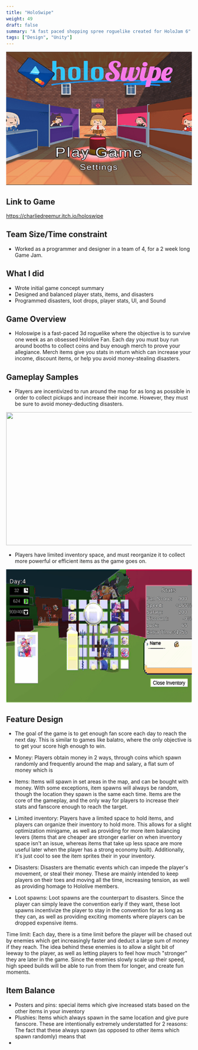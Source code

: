 ```yaml
---
title: "HoloSwipe"
weight: 49
draft: false
summary: "A fast paced shopping spree roguelike created for HoloJam 6"
tags: ["Design", "Unity"]
---
```

<p><img src="featured.png" width="640" height = "360"></p>

## Link to Game

https://charliedreemur.itch.io/holoswipe

## Team Size/Time constraint
- Worked as a programmer and designer in a team of 4, for a 2 week long Game Jam.

## What I did
- Wrote initial game concept summary
- Designed and balanced player stats, items, and disasters
- Programmed disasters, loot drops, player stats, UI, and Sound

## Game Overview
- Holoswipe is a fast-paced 3d roguelike where the objective is to survive one week as an obsessed Hololive Fan. Each day you must buy run around booths to collect coins and buy enough merch to prove your allegiance. Merch items give you stats in return which can increase your income, discount items, or help you avoid money-stealing disasters. 

## Gameplay Samples

- Players are incentivized to run around the map for as long as possible in order to collect pickups and increase their income. However, they must be sure to avoid money-deducting disasters.
<p><img src="pickups.gif" width="640" height = "360"></p>

- Players have limited inventory space, and must reorganize it to collect more powerful or efficient items as the game goes on.
<p><img src="inv.gif" width="640" height = "360"></p>

## Feature Design
- The goal of the game is to get enough fan score each day to reach the next day. This is similar to games like balatro, where the only objective is to get your score high enough to win.

- Money: Players obtain money in 2 ways, through coins which spawn randomly and frequently around the map and salary, a flat sum of money which is 

- Items: Items will spawn in set areas in the map, and can be bought with money. With some exceptions, item spawns will always be random, though the location they spawn is the same each time. Items are the core of the gameplay, and the only way for players to increase their stats and fanscore enough to reach the target.

- Limited inventory: Players have a limited space to hold items, and players can organize their inventory to hold more. This allows for a slight optimization minigame, as well as providing for more item balancing levers (items that are cheaper are stronger earlier on when inventory space isn't an issue, whereas items that take up less space are more useful later when the player has a strong economy built). Additionally, it's just cool to see the item sprites their in your inventory. 

- Disasters: Disasters are thematic events which can impede the player's movement, or steal their money. These are mainly intended to keep players on their toes and moving all the time, increasing tension, as well as providing homage to Hololive members.

- Loot spawns: Loot spawns are the counterpart to disasters. Since the player can simply leave the convention early if they want, these loot spawns incentivize the player to stay in the convention for as long as they can, as well as providing exciting moments where players can be dropped expensive items.

Time limit: Each day, there is a time limit before the player will be chased out by enemies which get increasingly faster and deduct a large sum of money if they reach. The idea behind these enemies is to allow a slight bit of leeway to the player, as well as letting players to feel how much "stronger" they are later in the game. Since the enemies slowly scale up their speed, high speed builds will be able to run from them for longer, and create fun moments.


## Item Balance
- Posters and pins: special items which give increased stats based on the other items in your inventory
- Plushies: Items which always spawn in the same location and give pure fanscore. These are intentionally extremely understatted for 2 reasons: The fact that these always spawn (as opposed to other items which spawn randomly) means that  
- 


